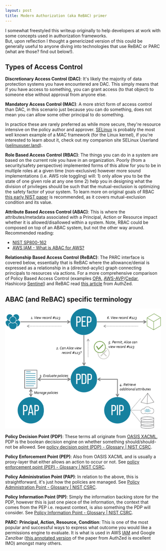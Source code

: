 ```yaml
---
layout: post
title: Modern Authorization (aka ReBAC) primer
---
```


I somewhat freestyled this writeup originally to help developers at work with some concepts used in authorization frameworks.    
But, upon reflection I thought a genericized version of this could be generally useful to anyone diving into technologies that use ReBAC or PARC (what are those? find out below!).

## Types of Access Control

**Discretionary Access Control (DAC)**: It's likely the majority of data protection systems you have encountered are DAC. This simply means that if you have access to something, you can grant access (to that object) to someone else without approval from anyone else.

**Mandatory Access Control (MAC)**: A more strict form of access control than DAC, in this scenario just because you can do something, does not mean you can allow some other principal to do something.

In practice these are rarely preferred as while more secure, they're resource intensive on the policy author and approver. [SELinux](https://www.redhat.com/en/topics/linux/what-is-selinux) is probably the most well known example of a MAC framework (for the Linux kernel), if you're interested to learn about it, check out my companion site SELinux Userland ([selinuxuser.land](https://selinuxuser.land/)).

**Role Based Access Control (RBAC)**: The things you can do in a system are based on the current role you have in an organization. Poorly (from a security/safety perspective) implemented forms of this allow for you to be in multiple roles at a given time (non-exclusive) however more sound implementations (i.e. AWS role toggling) will: 1) only allow you to be the state of one given role at any one time 2) help you in designing what the division of privileges should be such that the mutual-exclusion is optimizing the safety factor of your system. To learn more on original goals of RBAC [this early NIST paper](https://tsapps.nist.gov/publication/get_pdf.cfm?pub_id=916538) is recommended, as it covers mutual-exclusion condition and its value.

**Attribute Based Access Control (ABAC)**: This is where the attributes/metadata associated with a Principal, Action or Resource impact whether it is allowed/disallowed within a system. Note, RBAC could be composed on top of an ABAC system, but not the other way around.     
Recommended reading:
* [NIST SP800-162](https://nvlpubs.nist.gov/nistpubs/specialpublications/nist.sp.800-162.pdf)
* [AWS IAM - What is ABAC for AWS?](https://docs.aws.amazon.com/IAM/latest/UserGuide/introduction_attribute-based-access-control.html)

**Relationship Based Access Control (ReBAC)**: The PARC interface is covered below, essentially that is ReBAC where the allowance/denial is expressed as a relationship in a (directed-acylic) graph connecting principals to resources via actions. For a more comprehensive comparison of Policy Based Access Control (examples [OPA](https://www.openpolicyagent.org/), [AWS-AVP](https://docs.aws.amazon.com/verifiedpermissions/latest/userguide/what-is-avp.html)/[Cedar](https://www.cedarpolicy.com/), Hashicorp [Sentinel](https://www.hashicorp.com/sentinel)) and ReBAC read [this article](https://authzed.com/blog/policy-based-access-control) from AuthZed.

## ABAC (and ReBAC) specific terminology

![NIST ABAC Diagram](/assets/xacml_abac.png)

**Policy Decision Point (PDP)**: These terms all originate from [OASIS XACML](https://en.wikipedia.org/wiki/XACML), PDP is the boolean decision engine on whether something should/should-not be allowed. See [policy decision point (PDP) - Glossary \| NIST CSRC](https://csrc.nist.gov/glossary/term/policy_decision_point).

**Policy Enforcement Point (PEP)**: Also from OASIS XACML and is usually a proxy-layer that either allows an action to occur or not. See [policy enforcement point (PEP) - Glossary \| NIST CSRC](https://csrc.nist.gov/glossary/term/policy_enforcement_point).

**Policy Administration Point (PAP)**: In relation to the above, this is straightforward, it's just how the policies are managed. See [Policy Administration Point - Glossary \| NIST CSRC](https://csrc.nist.gov/glossary/term/policy_administration_point).

**Policy Information Point (PIP)**: Simply the information backing store for the PDP, however this is just one piece of the information, the context that comes from the PEP i.e. request context, is also something the PDP will consider. See [Policy Information Point - Glossary \| NIST CSRC](https://csrc.nist.gov/glossary/term/policy_information_point).

**PARC: Principal, Action, Resource, Condition**: This is one of the most popular and successful ways to express what outcome you would like a permissions engine to evaluate. It is what is used in AWS [IAM](https://docs.aws.amazon.com/serverless/latest/devguide/starter-iam.html#iam_fundamentals) and Google Zanzibar ([this annotated version](https://zanzibar.tech/) of the paper from AuthZed is excellent IMO) amongst many others.